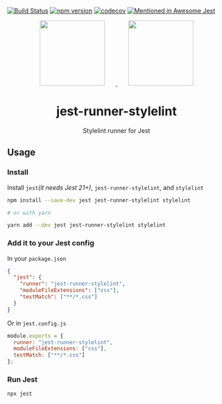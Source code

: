 [![Build Status](https://travis-ci.org/keplersj/jest-runner-stylelint.svg?branch=master)](https://travis-ci.org/keplersj/jest-runner-stylelint)
[![npm version](https://badge.fury.io/js/jest-runner-stylelint.svg)](https://badge.fury.io/js/jest-runner-stylelint)
[![codecov](https://codecov.io/gh/keplersj/jest-runner-stylelint/branch/master/graph/badge.svg)](https://codecov.io/gh/keplersj/jest-runner-stylelint)
[![Mentioned in Awesome Jest](https://awesome.re/mentioned-badge.svg)](https://github.com/jest-community/awesome-jest)

<div align="center">
  <!-- replace with accurate logo e.g from https://worldvectorlogo.com/ -->
  <a href="https://stylelint.io/">
    <img width="150" height="150" vspace="" hspace="25" src="https://cdn.worldvectorlogo.com/logos/stylelint.svg">
  </a>
  <a href="https://facebook.github.io/jest/">
    <img width="150" height="150" vspace="" hspace="25" src="https://cdn.worldvectorlogo.com/logos/jest.svg">
  </a>
  <h1>jest-runner-stylelint</h1>
  <p>Stylelint runner for Jest</p>
</div>

<div align="center">
  <!--<img src="https://user-images.githubusercontent.com/574806/30197438-9681385c-941c-11e7-80a8-2b11f15bd412.gif">-->
  <!-- TODO: Create GIF showing off runner -->
</div>

## Usage

### Install

Install `jest`_(it needs Jest 21+)_, `jest-runner-stylelint`, and `stylelint`

```bash
npm install --save-dev jest jest-runner-stylelint stylelint

# or with yarn

yarn add --dev jest jest-runner-stylelint stylelint
```

### Add it to your Jest config

In your `package.json`

```json
{
  "jest": {
    "runner": "jest-runner-stylelint",
    "moduleFileExtensions": ["css"],
    "testMatch": ["**/*.css"]
  }
}
```

Or in `jest.config.js`

```js
module.exports = {
  runner: "jest-runner-stylelint",
  moduleFileExtensions: ["css"],
  testMatch: ["**/*.css"]
};
```

### Run Jest

```bash
npx jest
```
